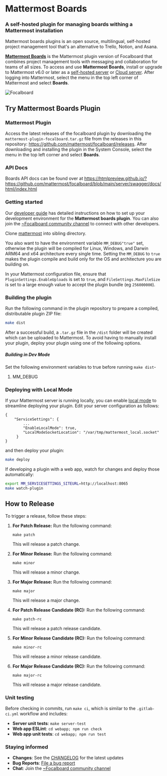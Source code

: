 # Mattermost Boards

### A self-hosted plugin for managing boards withing a Mattermost installation

Mattermost boards plugins is an open source, multilingual, self-hosted project management tool that's an alternative to Trello, Notion, and Asana.

**[Mattermost Boards](https://mattermost.com/boards/)** is the Mattermost plugin version of Focalboard that combines project management tools with messaging and collaboration for teams of all sizes. To access and use **Mattermost Boards**, install or upgrade to Mattermost v6.0 or later as a [self-hosted server](https://docs.mattermost.com/guides/deployment.html?utm_source=focalboard&utm_campaign=focalboard) or [Cloud server](https://mattermost.com/get-started/?utm_source=focalboard&utm_campaign=focalboard). After logging into Mattermost, select the menu in the top left corner of Mattermost and select **Boards**.

![Focalboard](website/site/static/img/hero.jpg)

## Try Mattermost Boards Plugin 

### Mattermost Plugin

Access the latest releases of the focalboard plugin by downloading the `mattermost-plugin-focalboard.tar.gz` file from the releases in this repository: <https://github.com/mattermost/focalboard/releases>. After downloading and installing the plugin in the System Console, select the menu in the top left corner and select **Boards**. 


### API Docs

Boards API docs can be found over at <https://htmlpreview.github.io/?https://github.com/mattermost/focalboard/blob/main/server/swagger/docs/html/index.html>

### Getting started

Our [developer guide](https://developers.mattermost.com/contribute/more-info/focalboard/mattermost-boards-setup-guide/) has detailed instructions on how to set up your development environment for the **Mattermost boards plugin**. You can also join the [~Focalboard community channel](https://community.mattermost.com/core/channels/focalboard) to connect with other developers.

Clone [mattermost](https://github.com/mattermost/mattermost-server) into sibling directory.

You also want to have the environment variable `MM_DEBUG"true"` set, otherwise the plugin
will be compiled for Linux, Windows, and Darwin ARM64 and x64 architecture every single time. Setting
the `MM_DEBUG` to `true` makes the plugin compile and build only for the OS and architecture
you are building on.

In your Mattermost configuration file, ensure that `PluginSettings.EnableUploads` is set to `true`, and `FileSettings.MaxFileSize` is
set to a large enough value to accept the plugin bundle (eg `256000000`).

### Building the plugin

Run the following command in the plugin repository to prepare a compiled, distributable plugin ZIP file:

```bash
make dist
```

After a successful build, a `.tar.gz` file in the `/dist` folder will be created which can be uploaded to Mattermost. To avoid having to manually install your plugin, deploy your plugin using one of the following options.

##### Building in Dev Mode

Set the following environment variables to true before running `make dist`-

1. MM_DEBUG

### Deploying with Local Mode

If your Mattermost server is running locally, you can
enable [local mode](https://docs.mattermost.com/administration/mmctl-cli-tool.html#local-mode) to streamline deploying
your plugin. Edit your server configuration as follows:

```
{
    "ServiceSettings": {
        ...
        "EnableLocalMode": true,
        "LocalModeSocketLocation": "/var/tmp/mattermost_local.socket"
     }
}
```

and then deploy your plugin:

```bash
make deploy
```

If developing a plugin with a web app, watch for changes and deploy those automatically:

```bash
export MM_SERVICESETTINGS_SITEURL=http://localhost:8065
make watch-plugin
```

## How to Release

To trigger a release, follow these steps:

1. **For Patch Release:** Run the following command:
    ```
    make patch
    ```
   This will release a patch change.

2. **For Minor Release:** Run the following command:
    ```
    make minor
    ```
   This will release a minor change.

3. **For Major Release:** Run the following command:
    ```
    make major
    ```
   This will release a major change.

4. **For Patch Release Candidate (RC):** Run the following command:
    ```
    make patch-rc
    ```
   This will release a patch release candidate.

5. **For Minor Release Candidate (RC):** Run the following command:
    ```
    make minor-rc
    ```
   This will release a minor release candidate.

6. **For Major Release Candidate (RC):** Run the following command:
    ```
    make major-rc
    ```
   This will release a major release candidate.


### Unit testing

Before checking in commits, run `make ci`, which is similar to the `.gitlab-ci.yml` workflow and includes:

* **Server unit tests**: `make server-test`
* **Web app ESLint**: `cd webapp; npm run check`
* **Web app unit tests**: `cd webapp; npm run test`

### Staying informed

* **Changes**: See the [CHANGELOG](CHANGELOG.md) for the latest updates
* **Bug Reports**: [File a bug report](https://github.com/mattermost/focalboard/issues/new?assignees=&labels=bug&template=bug_report.md&title=)
* **Chat**: Join the [~Focalboard community channel](https://community.mattermost.com/core/channels/focalboard)
